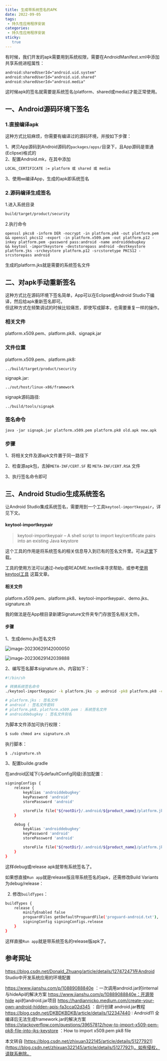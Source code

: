 ```yaml
---
title: 生成带系统签名的APK
date: 2022-09-05
tags:
 - 持久性应用程序安装
categories: 
 - 持久性应用程序安装
sticky: 
   true
---
```


有时候，我们开发的apk需要用到系统权限，需要在AndroidManifest.xml中添加共享系统进程属性：

```xml
android:sharedUserId="android.uid.system"
android:sharedUserId="android.uid.shared"
android:sharedUserId="android.media"
```

这时候apk的签名就需要是系统签名(platform、shared或media)才能正常使用。

## **一、Android源码环境下签名**

### 1.直接编译apk

这种方式比较麻烦，你需要有编译过的源码环境，并按如下步骤：

1、拷贝App源码到Android源码的`packages/apps/`目录下，且App源码是普通(Eclipse)格式的  
2、配置Android.mk，在其中添加

```xml
LOCAL_CERTIFICATE := platform 或 shared 或 media
```

3、使用`mm`编译App，生成的apk即系统签名

### 2.源码编译生成签名

1.进入系统目录

```sh
build/target/product/security
```

2.执行命令

```
openssl pkcs8 -inform DER -nocrypt -in platform.pk8 -out platform.pem
&& openssl pkcs12 -export -in platform.x509.pem -out platform.p12 -inkey platform.pem -password pass:android -name androiddebugkey
&& keytool -importkeystore -deststorepass android -destkeystore platform.jks -srckeystore platform.p12 -srcstoretype PKCS12 -srcstorepass android
```

生成的platform.jks就是需要的系统签名文件

## 二、**对apk手动重新签名**

这种方式比在源码环境下签名简单，App可以在Eclipse或Android Studio下编译，然后给apk重新签名即可。  
但这种方式在频繁调试的时候比较痛苦，即使写成脚本，也需要重复一样的操作。

### **相关文件**

platform.x509.pem、platform.pk8、signapk.jar

### **文件位置**

platform.x509.pem、platform.pk8:

```
../build/target/product/security
```

signapk.jar:

```
../out/host/linux-x86/framework
```

signapk源码路径:

```
../build/tools/signapk
```

### **签名命令**

```
java -jar signapk.jar platform.x509.pem platform.pk8 old.apk new.apk
```

### **步骤**

1、将相关文件及源apk文件置于同一路径下  

2、检查源apk包，去掉`META-INF/CERT.SF` 和 `META-INF/CERT.RSA` 文件  

3、执行签名命令即可

## **三、Android Studio生成系统签名**

让Android Studio集成系统签名，需要用到一个工具`keytool-importkeypair`，详见下文。

#### **keytool-importkeypair**

> keytool-importkeypair – A shell script to import key/certificate pairs into an existing Java keystore

这个工具的作用是将系统签名的相关信息导入到已有的签名文件里。可从[这里](https://github.com/getfatday/keytool-importkeypair)下载。

工具的使用方法可以通过–help或README.textile来寻求帮助，或参考[使用keytool工具](http://czj4451.iteye.com/blog/1487684) 这篇文章。

#### **相关文件**

platform.x509.pem、platform.pk8、keytool-importkeypair、demo.jks、signature.sh

我的做法是在App根目录新建Signature文件夹专门存放签名相关文件。

#### **步骤**

1、生成demo.jks签名文件

![image-20230629142000050](https://raw.githubusercontent.com/shug666/image/main/images/image-20230629142000050.png)

![image-20230629142039888](https://raw.githubusercontent.com/shug666/image/main/images/image-20230629142039888.png)

2、编写签名脚本signature.sh，内容如下：

```sh
#!/bin/sh

# 转换系统签名命令
./keytool-importkeypair -k platform.jks -p android -pk8 platform.pk8 -cert platform.x509.pem -alias androiddebugkey

# platform.jks : 签名文件
# android : 签名文件密码
# platform.pk8、platform.x509.pem : 系统签名文件
# androiddebugkey : 签名文件别名
```

为脚本文件添加可执行权限：

```sh
$ sudo chmod a+x signature.sh
```

执行脚本：

```sh
$ ./signature.sh
```

3、配置builde.gradle

在android区域下(与defaultConfig同级)添加配置：

```sh
signingConfigs {
    release {
        keyAlias 'androiddebugkey'
        keyPassword 'android'
        storePassword 'android'

		storeFile file("${rootDir}/.android/${product_name}/platform.jks")
    }

    debug {
        keyAlias 'androiddebugkey'
        keyPassword 'android'
        storePassword 'android'

		storeFile file("${rootDir}/.android/${product_name}/platform.jks")
    }
}


```

这样debug或release apk就带有系统签名了。

如果想直接`Run app`就是release版且带系统签名的apk，还需修改Build Variants为debug/release：

2) 修改`buildTypes`：

```sh
buildTypes {
    release {
        minifyEnabled false
        proguardFiles getDefaultProguardFile('proguard-android.txt'), 'proguard-rules.txt'
        signingConfig signingConfigs.release
    }
}
```

这样直接`Run app`就是带系统签名的release版apk了。

## 参考网址

https://blog.csdn.net/Donald_Zhuang/article/details/127472471在Android Studio中开发系统应用的环境配置

https://www.jianshu.com/p/10889088840e ：一次调用android.jar的internal与hideApi的解决方案
https://www.jianshu.com/p/10889088840e：开源带hide api的android.jar项目
https://hardiannicko.medium.com/create-your-own-android-hidden-apis-fa3cca02d345 ：自行创建 android.jar教程
https://blog.csdn.net/DKBDKBDKB/article/details/122347440 : Android11 全编译后无法生成framework.jar的解决方案
https://stackoverflow.com/questions/39657812/how-to-import-x509-pem-pk8-file-into-jks-keystore ：How to import x509.pem pk8 file



本文转自 [https://blog.csdn.net/zhixuan322145/article/details/51277921](https://blog.csdn.net/zhixuan322145/article/details/51277921)，如有侵权，请联系删除。
